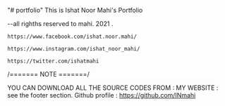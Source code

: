 

"# portfolio" 
This is Ishat Noor Mahi's Portfolio


--all righths reserved to mahi. 2021 .

    https://www.facebook.com/ishat.noor.mahi/

    https://www.instagram.com/ishat_noor_mahi/

    https://twitter.com/ishatmahi

/======= NOTE =======/

 YOU CAN DOWNLOAD ALL THE SOURCE CODES FROM :
                                        MY WEBSITE : see the footer section.
                                        Github profile : https://github.com/INmahi

